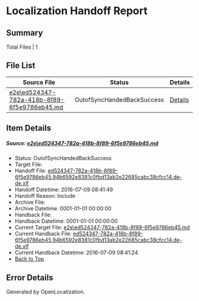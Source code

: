 # <a name='report-top'></a> Localization Handoff Report

## Summary
 Total Files | 1

## File List
 Source File | Status | Details 
 ----------- | ------ | ------- 
 [e2e\ed524347-782a-418b-8f89-6f5e9786eb45.md](https://github.com/OpenLocalizationTestOrg/oltest/blob/6079e0373b1982112ed1f20ddd101ede87b63384/e2e/ed524347-782a-418b-8f89-6f5e9786eb45.md) | OutofSyncHandedBackSuccess | [Details](#5ef0fbe37dc2f91cf08586a050d0f2bb1905c6178)

## Item Details
##### <a name='5ef0fbe37dc2f91cf08586a050d0f2bb1905c6178'></a> Source: [e2e\ed524347-782a-418b-8f89-6f5e9786eb45.md](https://github.com/OpenLocalizationTestOrg/oltest/blob/6079e0373b1982112ed1f20ddd101ede87b63384/e2e/ed524347-782a-418b-8f89-6f5e9786eb45.md)
* Status: OutofSyncHandedBackSuccess
* Target File: 
* Handoff File: [ed524347-782a-418b-8f89-6f5e9786eb45.94b6592e8381c0fbd13ab2e22685cabc38cfcc14.de-de.xlf](https://github.com/OpenLocalizationTestOrg/olhandoff-e2e/blob/d0ae8b10cd442b668b3a9865ee4391ceb0c24a98/ol-handoff/OpenLocalizationTestOrg/oltest-dede-fly/ci/ht/ed524347-782a-418b-8f89-6f5e9786eb45.94b6592e8381c0fbd13ab2e22685cabc38cfcc14.de-de.xlf)
* Handoff Datetime: 2016-07-09 08:41:49
* Handoff Reason: Include
* Archive File: 
* Archive Datetime: 0001-01-01 00:00:00
* Handback File: 
* Handback Datetime: 0001-01-01 00:00:00
* Current Target File: [e2e\ed524347-782a-418b-8f89-6f5e9786eb45.md](https://github.com/OpenLocalizationTestOrg/oltest-dede-fly/blob/ab141c1274ccb0d3c2b994601d99735b68a3ff8c/e2e/ed524347-782a-418b-8f89-6f5e9786eb45.md)
* Current Handback File: [ed524347-782a-418b-8f89-6f5e9786eb45.94b6592e8381c0fbd13ab2e22685cabc38cfcc14.de-de.xlf](https://github.com/OpenLocalizationTestOrg/olhandback-e2e/blob/b2172bd61f8ed31c2fce83a82108b95b9e2b8da0/ol-handback/OpenLocalizationTestOrg/oltest-dede-fly/ci/ht/ed524347-782a-418b-8f89-6f5e9786eb45.94b6592e8381c0fbd13ab2e22685cabc38cfcc14.de-de.xlf)
* Current Handback Datetime: 2016-07-09 08:41:24
* [Back to Top](#report-top)


## Error Details

Generated by OpenLocalization.
